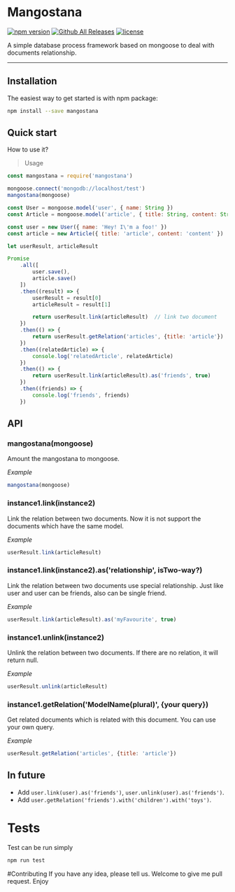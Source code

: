 # Mangostana

[![npm version](https://badge.fury.io/js/mangostana.svg)](https://badge.fury.io/js/mangostana)
[![Github All Releases](https://img.shields.io/github/downloads/Emiya0306/mongoose-mangostana/total.svg?maxAge=2592000)](https://github.com/Emiya0306/mangostana)
[![license](https://img.shields.io/github/license/mashape/apistatus.svg?maxAge=2592000)](https://github.com/Emiya0306/mangostana)

A simple database process framework based on mongoose to deal with documents relationship.

** **

## Installation

The easiest way to get started is with npm package:

```bash
npm install --save mangostana
```

## Quick start

How to use it?

> Usage

```javascript
const mangostana = require('mangostana')

mongoose.connect('mongodb://localhost/test')
mangostana(mongoose)

const User = mongoose.model('user', { name: String })
const Article = mongoose.model('article', { title: String, content: String })

const user = new User({ name: 'Hey! I\'m a foo!' })
const article = new Article({ title: 'article', content: 'content' })

let userResult, articleResult

Promise
    .all([
        user.save(),
        article.save()
    ])
    .then((result) => {
        userResult = result[0]
        articleResult = result[1]

        return userResult.link(articleResult)  // link two document
    })
    .then(() => {
        return userResult.getRelation('articles', {title: 'article'})
    })
    .then((relatedArticle) => {
        console.log('relatedArticle', relatedArticle)
    })
    .then(() => {
        return userResult.link(articleResult).as('friends', true)
    })
    .then((friends) => {
        console.log('friends', friends)
    })
```

## API

### mangostana(mongoose)

Amount the mangostana to mongoose.

*Example*

```javascript
mangostana(mongoose)
```

### instance1.link(instance2)

Link the relation between two documents. Now it is not support the documents which have the same model.

*Example*

```javascript
userResult.link(articleResult)
```

### instance1.link(instance2).as('relationship', isTwo-way?)

Link the relation between two documents use special relationship. Just like user and user can be friends, also can be single friend.

*Example*

```javascript
userResult.link(articleResult).as('myFavourite', true)
```

### instance1.unlink(instance2)

Unlink the relation between two documents. If there are no relation, it will return null.

*Example*

```javascript
userResult.unlink(articleResult)
```

### instance1.getRelation('ModelName(plural)', {your query})

Get related documents which is related with this document. You can use your own query.

*Example*

```javascript
userResult.getRelation('articles', {title: 'article'})
```

## In future

- Add `user.link(user).as('friends')`, `user.unlink(user).as('friends')`.
- Add `user.getRelation('friends').with('children').with('toys')`.

# Tests
Test can be run simply

```bash
npm run test
```

#Contributing
If you have any idea, please tell us. Welcome to give me pull request.
Enjoy